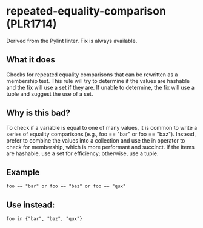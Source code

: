 # repeated-equality-comparison (PLR1714)
Derived from the Pylint linter.
Fix is always available.
## What it does
Checks for repeated equality comparisons that can be rewritten as a membership
test.
This rule will try to determine if the values are hashable
and the fix will use a set if they are. If unable to determine, the fix
will use a tuple and suggest the use of a set.
## Why is this bad?
To check if a variable is equal to one of many values, it is common to
write a series of equality comparisons (e.g.,
foo == "bar" or foo == "baz").
Instead, prefer to combine the values into a collection and use the in
operator to check for membership, which is more performant and succinct.
If the items are hashable, use a set for efficiency; otherwise, use a
tuple.
## Example
```
foo == "bar" or foo == "baz" or foo == "qux"
```
## Use instead:
```
foo in {"bar", "baz", "qux"}
```